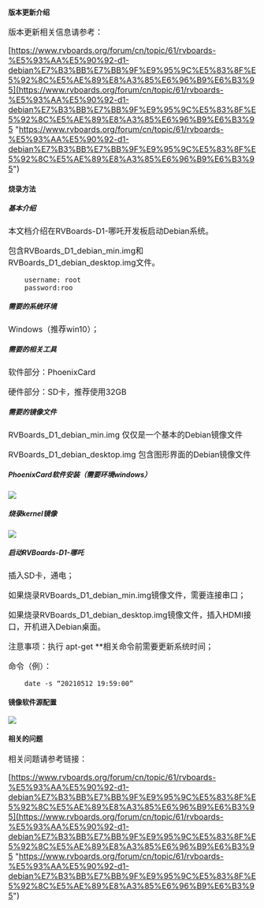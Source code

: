 #### 版本更新介绍

<span style="font-size:16px;">

版本更新相关信息请参考：

[https://www.rvboards.org/forum/cn/topic/61/rvboards-%E5%93%AA%E5%90%92-d1-debian%E7%B3%BB%E7%BB%9F%E9%95%9C%E5%83%8F%E5%92%8C%E5%AE%89%E8%A3%85%E6%96%B9%E6%B3%95](https://www.rvboards.org/forum/cn/topic/61/rvboards-%E5%93%AA%E5%90%92-d1-debian%E7%B3%BB%E7%BB%9F%E9%95%9C%E5%83%8F%E5%92%8C%E5%AE%89%E8%A3%85%E6%96%B9%E6%B3%95 "https://www.rvboards.org/forum/cn/topic/61/rvboards-%E5%93%AA%E5%90%92-d1-debian%E7%B3%BB%E7%BB%9F%E9%95%9C%E5%83%8F%E5%92%8C%E5%AE%89%E8%A3%85%E6%96%B9%E6%B3%95")

</span>

#### 烧录方法

##### 基本介绍

<span style="font-size:16px;">

本文档介绍在RVBoards-D1-哪吒开发板启动Debian系统。

包含RVBoards_D1_debian_min.img和RVBoards_D1_debian_desktop.img文件。

		username: root
		password:roo

</span>

##### 需要的系统环境

<span style="font-size:16px;">

Windows（推荐win10）；

</span>

##### 需要的相关工具

<span style="font-size:16px;">

软件部分：PhoenixCard

硬件部分：SD卡，推荐使用32GB

</span>

##### 需要的镜像文件

<span style="font-size:16px;">

RVBoards_D1_debian_min.img 仅仅是一个基本的Debian镜像文件

RVBoards_D1_debian_desktop.img 包含图形界面的Debian镜像文件

</span>

##### PhoenixCard软件安装（需要环境windows）

![](https://rvboards.org/rvboards/dasdu8syrbgvtzvhfj12f4d5/images_dir/1630461529/1.png)

##### 烧录kernel镜像

![](https://rvboards.org/rvboards/dasdu8syrbgvtzvhfj12f4d5/images_dir/1630461610/2.png)

##### 启动RVBoards-D1-哪吒

<span style="font-size:16px;">

插入SD卡，通电；

如果烧录RVBoards_D1_debian_min.img镜像文件，需要连接串口；

如果烧录RVBoards_D1_debian_desktop.img镜像文件，插入HDMI接口，开机进入Debian桌面。

注意事项：执行 apt-get **相关命令前需要更新系统时间；

命令（例）：

		date -s “20210512 19:59:00”

</span>

#### 镜像软件源配置

![](https://rvboards.org/rvboards/dasdu8syrbgvtzvhfj12f4d5/images_dir/1630461840/3.png)

#### 相关的问题

<span style="font-size:16px;">

相关问题请参考链接：

[https://www.rvboards.org/forum/cn/topic/61/rvboards-%E5%93%AA%E5%90%92-d1-debian%E7%B3%BB%E7%BB%9F%E9%95%9C%E5%83%8F%E5%92%8C%E5%AE%89%E8%A3%85%E6%96%B9%E6%B3%95](https://www.rvboards.org/forum/cn/topic/61/rvboards-%E5%93%AA%E5%90%92-d1-debian%E7%B3%BB%E7%BB%9F%E9%95%9C%E5%83%8F%E5%92%8C%E5%AE%89%E8%A3%85%E6%96%B9%E6%B3%95 "https://www.rvboards.org/forum/cn/topic/61/rvboards-%E5%93%AA%E5%90%92-d1-debian%E7%B3%BB%E7%BB%9F%E9%95%9C%E5%83%8F%E5%92%8C%E5%AE%89%E8%A3%85%E6%96%B9%E6%B3%95")

</span>


